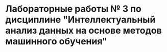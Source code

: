 # Лабораторные работы № 3 по дисциплине "Интеллектуальный анализ данных на основе методов машинного обучения"
